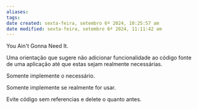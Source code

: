 ```yaml
---
aliases: 
tags: 
date created: sexta-feira, setembro 6º 2024, 10:25:57 am
date modified: sexta-feira, setembro 6º 2024, 11:11:42 am
---
```

You Ain't Gonna Need It.

Uma orientação que sugere não adicionar funcionalidade ao código fonte de uma aplicação até que estas sejam realmente necessárias.

Somente implemente o necessário.

Somente implemente se realmente for usar.

Evite código sem referencias e delete o quanto antes.